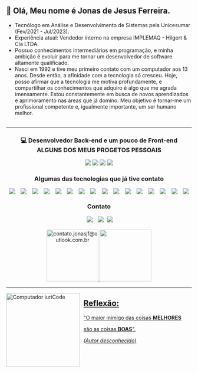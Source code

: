  ## 👋 Olá, Meu nome é Jonas de Jesus Ferreira.

- Tecnólogo em Análise e Desenvolvimento de Sistemas pela Unicesumar (Fev/2021 - Jul/2023).
- Experiência atual: Vendedor interno na empresa IMPLEMAQ - Hilgert & Cia LTDA.
- Possuo conhecimentos intermediários em programação, e minha ambição é evoluir para me tornar um desenvolvedor de software altamente qualificado.
- Nasci em 1992 e tive meu primeiro contato com um computador aos 13 anos. Desde então, a afinidade com a tecnologia só cresceu. Hoje, posso afirmar que a tecnologia me motiva profundamente, e compartilhar os conhecimentos que adquiro é algo que me agrada imensamente. Estou constantemente em busca de novos aprendizados e aprimoramento nas áreas que já domino. Meu objetivo é tornar-me um profissional competente e, igualmente importante, um ser humano melhor.
<br><br>
-------------------------------------------------------------------------------
### <p align="center">💻 Desenvolvedor Back-end e um pouco de Front-end<br>ALGUNS DOS MEUS PROGETOS PESSOAIS</p>

<div align="center">
  <a href="https://jonasjf360.github.io/landing_page/" target="_blank"><img src="https://img.shields.io/badge/My_Langing_Page-7124DB?style=for-the-badge&logo="></a>
  <a href="https://github.com/JonasJF360/hangman" target="_blank"><img src="https://img.shields.io/badge/Hangman-2A7FFF?style=for-the-badge&logo="></a>
  <a href="https://jonasjf360.github.io/Space-Shooter/" target="_blank"><img src="https://img.shields.io/badge/Space_Shooter-82BA11?style=for-the-badge&logo="></a>
  <a href="https://github.com/JonasJF360/Python_Names_Generator" target="_blank"><img src="https://img.shields.io/badge/Names_Generator-606D74?style=for-the-badge&logo="></a>
</div>

### <p align="center">Algumas das tecnologias que já tive contato</p>
<div style="display: flex; justify-content: space-around; flex-wrap: wrap;" align="center">
    <img src="https://img.shields.io/badge/Python-14354C?style=for-the-badge&logo=python&logoColor=white">
    <img src="https://img.shields.io/badge/Java-ED8B00?style=for-the-badge&logo=java&logoColor=white">
    <img src="https://img.shields.io/badge/HTML5-E34F26?style=for-the-badge&logo=html5&logoColor=white">
    <img src="https://img.shields.io/badge/CSS3-1572B6?style=for-the-badge&logo=css3&logoColor=white">
    <img src="https://img.shields.io/badge/JavaScript-F7DF1E?style=for-the-badge&logo=javascript&logoColor=black">
    <img src="https://img.shields.io/badge/Flask-000000?style=for-the-badge&logo=flask&logoColor=white">
    <img src="https://img.shields.io/badge/MySQL-333333?style=for-the-badge&logo=mysql&logoColor=white">
    <img src="https://img.shields.io/badge/SQLite-07405E?style=for-the-badge&logo=sqlite&logoColor=white">
    <img src="https://img.shields.io/badge/Markdown-000000?style=for-the-badge&logo=markdown&logoColor=white">
    <img src="https://img.shields.io/badge/LINUX-6A06FF?style=for-the-badge&logo=Linux&logoColor=white">
    <img src="https://img.shields.io/badge/Microsoft-666666?style=for-the-badge&logo=microsoft&logoColor=white">
    <img src="https://img.shields.io/badge/Microsoft_Office-D83B01?style=for-the-badge&logo=microsoft-office&logoColor=white">
    <img src="https://img.shields.io/badge/Excel-217346?style=for-the-badge&logo=microsoft-excel&logoColor=white">
    <img src="https://img.shields.io/badge/Word-2B579A?style=for-the-badge&logo=microsoft-word&logoColor=white">
    <img src="https://img.shields.io/badge/C%2B%2B-00599C?style=for-the-badge&logo=c%2B%2B&logoColor=white">
    <img src="https://img.shields.io/badge/C-00599C?style=for-the-badge&logo=c&logoColor=white">
</div>

### <p align="center">Contato</p>

<div align="center">
    <a  style="margin: 5px;" href = "mailto:contato.jonasjf@outlook.com.br"><img src="https://img.shields.io/badge/E--mail-0078d4?style=for-the-badge&logo=windows&logoColor=white" target="_blank"></a>
    <a style="margin: 5px;" href="https://www.linkedin.com/in/jonasjf" target="_blank"><img src="https://img.shields.io/badge/-LinkedIn-%230077B5?style=for-the-badge&logo=linkedin&logoColor=white" target="_blank"></a>
    <a href="https://jonasjf360.github.io/myportfolio/" target="_blank"><img src="https://img.shields.io/badge/Portfolio-3B49DF?style=for-the-badge&logo=Codeforces&logoColor=white" target="_blank"></a>
</div><br>

<div align="center">
    <a href="https://github.com/jonasjf360">
<img height="140em" src="https://github-readme-stats.vercel.app/api?username=JonasJF360&show_icons=true&theme=dracula&include_all_commits=true&count_private=true" alt="contato.jonasjf@outlook.com.br"/>
    <img height="140em" src="https://github-readme-stats.vercel.app/api/top-langs/?username=JonasJF360&layout=compact&langs_count=7&theme=dracula"/>
</div>
 
<hr/>

<img src= "https://raw.githubusercontent.com/MicaelliMedeiros/micaellimedeiros/master/image/computer-illustration.png"  style="width: 200px; margin-right: 10px;" align="left" alt="Computador iuriCode">   

<h2>Reflexão:</h2>
<p>"O maior inimigo das coisas <b>MELHORES</b></p>
<p>são as coisas <b>BOAS</b>".</p>
<p><i>(Autor desconhecido)</i></p>
